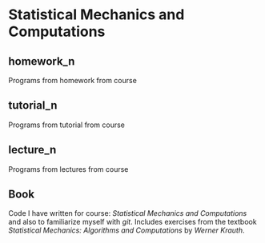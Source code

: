 # Statistical Mechanics and Computations

## homework_n   
Programs from homework from course

## tutorial_n
Programs from tutorial from course

## lecture_n
Programs from lectures from course

## Book
Code I have written for course: *Statistical Mechanics and Computations*
 and also to familiarize myself with _git_. Includes exercises from the textbook
*Statistical Mechanics: Algorithms and Computations* by *Werner Krauth*.
